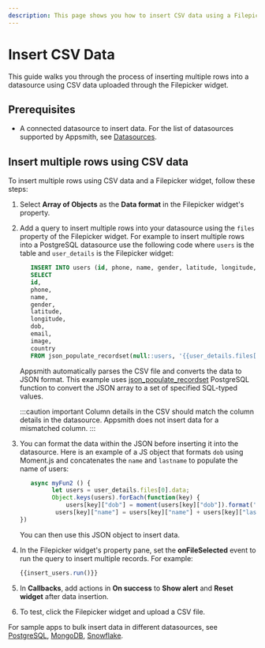 ```yaml
---
description: This page shows you how to insert CSV data using a Filepicker widget.
---
```


# Insert CSV Data

This guide walks you through the process of inserting multiple rows into a datasource using CSV data uploaded through the Filepicker widget.

## Prerequisites
* A connected datasource to insert data. For the list of datasources supported by Appsmith, see [Datasources](/connect-data/reference).

## Insert multiple rows using CSV data
To insert multiple rows using CSV data and a Filepicker widget, follow these steps:
1. Select **Array of Objects** as the **Data format** in the Filepicker widget's property.
2. Add a query to insert multiple rows into your datasource using the `files` property of the Filepicker widget. For example to insert multiple rows into a PostgreSQL datasource use the following code where `users` is the table and `user_details` is the Filepicker widget:
   ```sql
      INSERT INTO users (id, phone, name, gender, latitude, longitude, dob, email, image, country)
      SELECT
      id,
      phone, 
      name,
      gender, 
      latitude, 
      longitude,
      dob, 
      email, 
      image, 
      country
      FROM json_populate_recordset(null::users, '{{user_details.files[0].data}}');
   ```
   Appsmith automatically parses the CSV file and converts the data to JSON format. This example uses [json_populate_recordset](https://www.postgresql.org/docs/current/functions-json.html) PostgreSQL function to convert the JSON array to a set of specified SQL-typed values.
   
   :::caution important
   Column details in the CSV should match the column details in the datasource. Appsmith does not insert data for a mismatched column.
   :::

  1. You can format the data within the JSON before inserting it into the datasource. 
     Here is an example of a JS object that formats `dob` using Moment.js and concatenates the `name` and `lastname` to populate the name of users:
     
     ```jsx
     	async myFun2 () {
		      let users = user_details.files[0].data;
		      Object.keys(users).forEach(function(key) {
			      users[key]["dob"] = moment(users[key]["dob"]).format('MMMM DD YYYY, h:mm:ss a');
               users[key]["name"] = users[key]["name"] + users[key]["lastname"];		
     })
     ```
     You can then use this JSON object to insert data.
  1. In the Filepicker widget's property pane, set the **onFileSelected** event to run the query to insert multiple records. For example:
     
     ```jsx
     {{insert_users.run()}}
     ```
  2. In **Callbacks**, add actions in **On success** to **Show alert** and **Reset widget** after data insertion.
  3. To test, click the Filepicker widget and upload a CSV file.
     
For sample apps to bulk insert data in different datasources, see [PostgreSQL](/learning-and-resources/sample-apps?current-sample-app-type=datasources#postgresql), [MongoDB](/learning-and-resources/sample-apps?current-sample-app-type=datasources#mongodb), [Snowflake](/learning-and-resources/sample-apps?current-sample-app-type=datasources#snowflake).